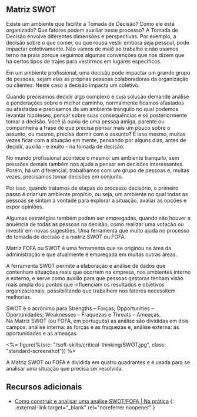 ## Matriz SWOT

Existe um ambiente que facilite a Tomada de Decisão? Como ele está organizado? Que fatores podem auxiliar neste processo?
A Tomada de Decisão envolve diferentes dimensões e perspectivas. Por exemplo, a decisão sobre o que comer, ou que roupa vestir embora seja pessoal, pode impactar coletivamente. Não vamos de maiô ao trabalho e não usamos terno na praia porque seguimos algumas convenções que nos dizem que há certos tipos de trajes para vestirmos em lugares específicos.

Em um ambiente profissional, uma decisão pode impactar um grande grupo de pessoas, sejam elas as próprias pessoas colaboradoras da organização ou clientes. Neste caso a decisão impacta um coletivo.

Quando precisamos decidir algo complexo e cuja solução demande análise e ponderações sobre o melhor caminho, normalmente ficamos afastados ou afastadas e precisamos de um ambiente tranquilo no qual podemos levantar hipóteses, pensar sobre suas consequências e só posteriormente tomar a decisão. Você já ouviu de uma pessoa amiga, parente ou companheira a frase de que precisa pensar mais um pouco sobre o assunto, ou mesmo, precisa dormir com o assunto? É isso mesmo, muitas vezes ficar com a situação em mente, pensando por alguns dias, antes de decidir, auxilia - e muito - na tomada de decisão.

No mundo profissional acontece o mesmo: um ambiente tranquilo, sem pressões demais também nos ajuda a pensar em decisões interessantes. Porém, há um diferencial, trabalhamos com um grupo de pessoas e, muitas vezes, precisamos tomar decisões em conjunto. 

Por isso, quando tratamos de etapas do processo decisório, o primeiro passo é criar um ambiente propício, ou seja, um ambiente no qual todas as pessoas se sintam à vontade para explorar a situação, avaliar as opções e expor opiniões. 

Algumas estratégias também podem ser empregadas, quando não houver a anuência de todas as pessoas na decisão, como realizar uma votação ou investir em novas sugestões. Uma ferramenta que muito ajuda no processo de tomada de decisão é a matriz SWOT ou FOFA.

Matriz FOFA ou SWOT é uma ferramenta que se originou na área da administração e que atualmente é empregada em muitas outras áreas. 

A ferramenta SWOT permite a elaboração e análise de dados que contenham situações reais que ocorrem na empresa, nos ambientes interno e externo, e serve como auxílio para que pessoas gestoras tenham visão mais ampla dos pontos que influenciam os resultados e objetivos organizacionais, possibilitando que trabalhem nos fatores necessitem melhorias. 
 
SWOT é o acrônimo para Strengths – Forças; Opportunities – Oportunidades; Weaknesses – Fraquezas e Threats – Ameaças.  
Na Matriz SWOT (ou FOFA, em português) as análise são divididas em dois campos: análise interna: as forças e as fraquezas e, análise externa: as oportunidades e as ameaças.

<%= figure(%{src: "/soft-skills/critical-thinking/SWOT.jpg", class: "standard-screenshot"}) %>

A Matriz SWOT ou FOFA é dividida em quatro quadrantes e é usada para se analisar uma situação que precisa ser resolvida.

## Recursos adicionais

- [Como construir e analisar uma análise SWOT/FOFA | Na prática](https://www.youtube.com/watch?v=nksaurwBV3A) {: .external-link target="_blank" rel="noreferrer noopener" }